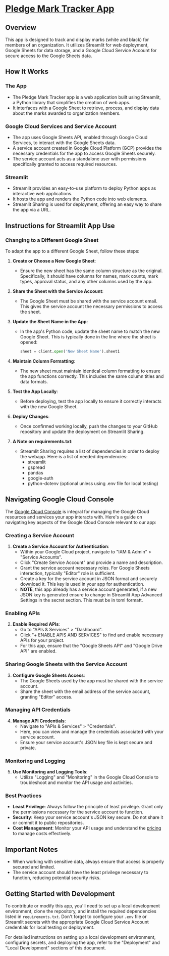 # [Pledge Mark Tracker App](https://spdslo-pledgev2.streamlit.app/)

## Overview

This app is designed to track and display marks (white and black) for members of an organization. It utilizes Streamlit for web deployment, Google Sheets for data storage, and a Google Cloud Service Account for secure access to the Google Sheets data.

## How It Works

### The App
- The Pledge Mark Tracker app is a web application built using Streamlit, a Python library that simplifies the creation of web apps.
- It interfaces with a Google Sheet to retrieve, process, and display data about the marks awarded to organization members.

### Google Cloud Services and Service Account
- The app uses Google Sheets API, enabled through Google Cloud Services, to interact with the Google Sheets data.
- A service account created in Google Cloud Platform (GCP) provides the necessary credentials for the app to access Google Sheets securely.
- The service account acts as a standalone user with permissions specifically granted to access required resources.

### Streamlit
- Streamlit provides an easy-to-use platform to deploy Python apps as interactive web applications.
- It hosts the app and renders the Python code into web elements.
- Streamlit Sharing is used for deployment, offering an easy way to share the app via a URL.

## Instructions for Streamlit App Use

### Changing to a Different Google Sheet
To adapt the app to a different Google Sheet, follow these steps:

1. **Create or Choose a New Google Sheet**:
   - Ensure the new sheet has the same column structure as the original. Specifically, it should have columns for names, mark counts, mark types, approval status, and any other columns used by the app.

2. **Share the Sheet with the Service Account**:
   - The Google Sheet must be shared with the service account email. This gives the service account the necessary permissions to access the sheet.

3. **Update the Sheet Name in the App**:
   - In the app's Python code, update the sheet name to match the new Google Sheet. This is typically done in the line where the sheet is opened:
     ```python
     sheet = client.open('New Sheet Name').sheet1
     ```

4. **Maintain Column Formatting**:
   - The new sheet must maintain identical column formatting to ensure the app functions correctly. This includes the same column titles and data formats.

5. **Test the App Locally**:
   - Before deploying, test the app locally to ensure it correctly interacts with the new Google Sheet.

6. **Deploy Changes**:
   - Once confirmed working locally, push the changes to your GitHub repository and update the deployment on Streamlit Sharing.
     
7. **A Note on requirements.txt**:
   - Streamlit Sharing requires a list of dependencies in order to deploy the webapp. Here is a list of needed dependencies:
     + streamlit
     + gspread
     + pandas
     + google-auth
     + python-dotenv (optional unless using .env file for local testing)

## Navigating Google Cloud Console

The [Google Cloud Console](https://console.cloud.google.com/) is integral for managing the Google Cloud resources and services your app interacts with. Here's a guide on navigating key aspects of the Google Cloud Console relevant to our app:

### Creating a Service Account
1. **Create a Service Account for Authentication**:
   - Within your Google Cloud project, navigate to "IAM & Admin" > "Service Accounts".
   - Click "Create Service Account" and provide a name and description.
   - Grant the service account necessary roles. For Google Sheets interaction, typically "Editor" role is sufficient.
   - Create a key for the service account in JSON format and securely download it. This key is used in your app for authentication.
   - **NOTE**, this app already has a service account generated, if a new JSON key is generated ensure to change in Streamlit App Advanced Settings
     in the secret section. This must be in toml formatt. 

### Enabling APIs
2. **Enable Required APIs**:
   - Go to "APIs & Services" > "Dashboard".
   - Click "+ ENABLE APIS AND SERVICES" to find and enable necessary APIs for your project.
   - For this app, ensure that the "Google Sheets API" and "Google Drive API" are enabled.

### Sharing Google Sheets with the Service Account
3. **Configure Google Sheets Access**:
   - The Google Sheets used by the app must be shared with the service account.
   - Share the sheet with the email address of the service account, granting "Editor" access.

### Managing API Credentials
4. **Manage API Credentials**:
   - Navigate to "APIs & Services" > "Credentials".
   - Here, you can view and manage the credentials associated with your service account.
   - Ensure your service account's JSON key file is kept secure and private.

### Monitoring and Logging
5. **Use Monitoring and Logging Tools**:
   - Utilize "Logging" and "Monitoring" in the Google Cloud Console to troubleshoot and monitor the API usage and activities.

### Best Practices
- **Least Privilege**: Always follow the principle of least privilege. Grant only the permissions necessary for the service account to function.
- **Security**: Keep your service account's JSON key secure. Do not share it or commit it to public repositories.
- **Cost Management**: Monitor your API usage and understand the [pricing](https://cloud.google.com/pricing) to manage costs effectively.

## Important Notes
- When working with sensitive data, always ensure that access is properly secured and limited.
- The service account should have the least privilege necessary to function, reducing potential security risks.

## Getting Started with Development
To contribute or modify this app, you'll need to set up a local development environment, clone the repository, and install the required dependencies listed in `requirements.txt`. Don't forget to configure your `.env` file or Streamlit secrets with the appropriate Google Cloud Service Account credentials for local testing or deployment.

For detailed instructions on setting up a local development environment, configuring secrets, and deploying the app, refer to the "Deployment" and "Local Development" sections of this document.

